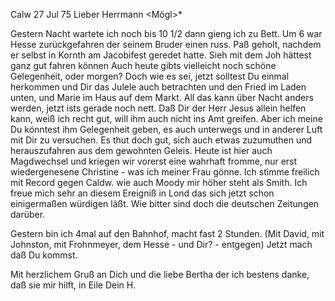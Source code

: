  Calw 27 Jul 75
Lieber Herrmann <Mögl>*

Gestern Nacht wartete ich noch bis 10 1/2 dann gieng ich zu Bett. Um 6 war Hesse zurückgefahren der seinem Bruder einen russ. Paß geholt, nachdem er selbst in Kornth am Jacobifest geredet hatte. Sieh mit dem Joh hättest ganz gut fahren können Auch heute gibts vielleicht noch schöne Gelegenheit, oder morgen? Doch wie es sei, jetzt solltest Du einmal herkommen und Dir das Julele auch betrachten und den Fried im Laden unten, und Marie im Haus auf dem Markt. All das kann über Nacht anders werden, jetzt ists gerade noch nett. Daß Dir der Herr Jesus allein helfen kann, weiß ich recht gut, will ihm auch nicht ins Amt greifen. Aber ich meine Du könntest ihm Gelegenheit geben, es auch unterwegs und in anderer Luft mit Dir zu versuchen. Es thut doch gut, sich auch etwas zuzumuthen und herauszufahren aus dem gewohnten Geleis. Heute ist hier auch Magdwechsel und kriegen wir vorerst eine wahrhaft fromme, nur erst wiedergenesene Christine - was ich meiner Frau gönne. 
Ich stimme freilich mit Record gegen Caldw. wie auch Moody mir höher steht als Smith. Ich freue mich sehr an diesem Ereigniß in Lond das sich jetzt schon einigermaßen würdigen läßt. Wie bitter sind doch die deutschen Zeitungen darüber.

Gestern bin ich 4mal auf den Bahnhof, macht fast 2 Stunden. (Mit David, mit Johnston, mit Frohnmeyer, dem Hesse - und Dir? - entgegen) Jetzt mach daß Du kommst.

Mit herzlichem Gruß an Dich und die liebe Bertha der ich bestens danke, daß sie mir hilft, in Eile
 Dein H.
